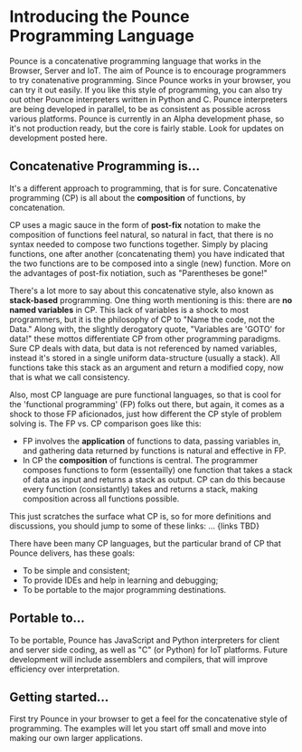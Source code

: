 
# Introducing the Pounce Programming Language
Pounce is a concatenative programming language that works in the Browser, Server and IoT.
The aim of Pounce is to encourage programmers to try conatenative programming. Since Pounce works in your browser, you can try it out easily. If you like this style of programming, you can also try out other Pounce interpreters written in Python and C. Pounce interpreters are being developed in parallel, to be as consistent as possible across various platforms.
Pounce is currently in an Alpha development phase, so it's not production ready, but the core is fairly stable. Look for updates on development posted here.

## Concatenative Programming is... 
It's a different approach to programming, that is for sure. Concatenative programming (CP) is all about the __composition__ of functions, by concatenation.

CP uses a magic sauce in the form of __post-fix__ notation to make the composition of functions feel natural, so natural in fact, that there is no syntax needed to compose two functions together. Simply by placing functions, one after another (concatenating them) you have indicated that the two functions are to be composed into a single (new) function. More on the advantages of post-fix notiation, such as "Parentheses be gone!"

There's a lot more to say about this concatenative style, also known as __stack-based__ programming. One thing worth mentioning is this: there are __no named variables__ in CP. This lack of variables is a shock to most programmers, but it is the philosophy of CP to "Name the code, not the Data." Along with, the slightly derogatory quote, "Variables are 'GOTO' for data!"  these mottos differentiate CP from other programming paradigms. Sure CP deals with data, but data is not referenced by named variables, instead it's stored in a single uniform data-structure (usually a stack). All functions take this stack as an argument and return a modified copy, now that is what we call consistency.

Also, most CP language are pure functional languages, so that is cool for the 'functional programming' (FP) folks out there, but again, it comes as a shock to those FP aficionados, just how different the CP style of problem solving is.
The FP vs. CP comparison goes like this:
 * FP involves the __application__ of functions to data, passing variables in, and gathering data returned by functions is natural and effective in FP. 
 * In CP the __composition__ of functions is central. The programmer composes functions to form (essentailly) one function that takes a stack of data as input and returns a stack as output. CP can do this because every function (consistantly) takes and returns a stack, making composition across all functions possible.

This just scratches the surface what CP is, so for more definitions and discussions, you should jump to some of these links: ... {links TBD}

There have been many CP languages, but the particular brand of CP that Pounce delivers, has these goals: 
 * To be simple and consistent; 
 * To provide IDEs and help in learning and debugging; 
 * To be portable to the major programming destinations.

## Portable to...
To be portable, Pounce has JavaScript and Python interpreters for client and server side coding, as well as "C" (or Python) for IoT platforms. 
Future development will include assemblers and compilers, that will improve efficiency over interpretation.
 
## Getting started...
First try Pounce in your browser to get a feel for the concatenative style of programming. The examples will let you start off small and move into making our own larger applications.
